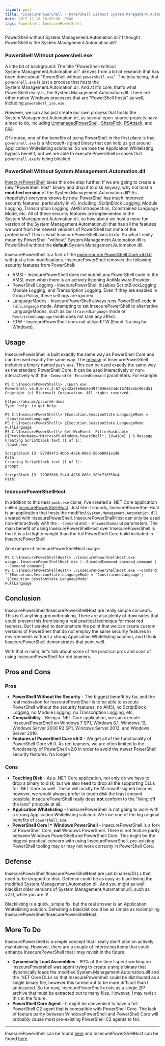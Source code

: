 ```yaml
---
layout: post
title: "InsecurePowerShell - PowerShell without System.Management.Automation.dll"
date: 2017-12-18 10:00:00 -0600
tags: PowerShell InsecurePowerShell
---
```


PowerShell without System.Management.Automation.dll? I thought PowerShell *is* the System.Management.Automation.dll?

### PowerShell Without powershell.exe

A little bit of background: The title "PowerShell without System.Management.Automation.dll" derives from a lot of research that has been done about "PowerShell without `powershell.exe`". The idea being, that `powershell.exe` is just a process that *hosts* the System.Management.Automation.dll. And at it's core, that's what PowerShell really is, the System.Management.Automation.dll. There are other native Windows processes that are "PowerShell hosts" as well, including `powershell_ise.exe`.

However, we can also just create our own process that hosts the System.Management.Automation.dll, as several open-source projects have aimed to do, including [UnmanagedPowerShell](https://github.com/leechristensen/UnmanagedPowerShell), [SharpPick](https://github.com/PowerShellEmpire/PowerTools/tree/master/PowerPick/SharpPick), [PSAttack](https://github.com/jaredhaight/PSAttack), and [nps](https://github.com/Ben0xA/nps).

Of course, one of the benefits of using PowerShell in the first place is that `powershell.exe` is a Microsoft-signed binary that can help us get around Application Whitelisting solutions. So we lose the Application Whitelisting bypass benefit, but we are able to execute PowerShell in cases that `powershell.exe` is being blocked.

### PowerShell Without System.Management.Automation.dll

[InsecurePowerShell](https://github.com/cobbr/InsecurePowerShell) takes this one step further. If we are going to create a new "PowerShell host" binary and drop it to disk anyway, why not host a **modified version** of the System.Management.Automation.dll? As (hopefully) everyone knows by now, PowerShell has much improved security features, particularly in v5, including: ScriptBlock Logging, Module Logging, Transcription Logging, AMSI introspection, Constrained Language Mode, etc. All of these security features are implemented in the System.Management.Automation.dll, so how about we host a more fun version of the System.Management.Automation.dll that has all the features we want from the newest versions of PowerShell but none of the protections? This is what InsecurePowerShell aims to do. So what I really mean by PowerShell "without" System.Management.Automation.dll is PowerShell without the **default** System.Management.Automation.dll.

InsecurePowerShell is a fork of the [open-source PowerShell Core v6.0.0](https://github.com/PowerShell/PowerShell) with just a few modifications. InsecurePowerShell removes the following security features from PowerShell:
* AMSI - InsecurePowerShell does not submit any PowerShell code to the AMSI, even when there is an actively listening AntiMalware Provider.
* PowerShell Logging - InsecurePowerShell disables ScriptBlockLogging, Module Logging, and Transcription Logging. Even if they are enabled in Group Policy, these settings are ignored.
* LanguageModes - InsecurePowerShell always runs PowerShell code in `FullLanguage` mode. Attempting to set InsecurePowerShell to alternative LanguageModes, such as `ConstrainedLanguage` mode or `RestrictedLanguage` mode does not take any affect.
* ETW - InsecurePowerShell does not utilize ETW (Event Tracing for Windows).

## Usage

InsecurePowerShell is built exactly the same way as PowerShell Core and can be used exactly the same way. The [release](https://github.com/cobbr/InsecurePowerShell/releases/) of InsecurePowerShell includes a binary named `pwsh.exe`. This can be used exactly the same way as the standard PowerShell Core. It can be used interactively or non-interactively with the `-Command` or `-EncodedCommand` parameters. For example:

```
PS C:\InsecurePowerShell\> .\pwsh.exe
PowerShell v6.0.0-rc.2-67-g642a8fe0eb0b49f4046e434dc16748ea5c963d51
Copyright (c) Microsoft Corporation. All rights reserved.

https://aka.ms/pscore6-docs
Type 'help' to get help.

PS C:\InsecurePowerShell\> $Execution.SessionState.LanguageMode = 'ConstrainedLanguage'
PS C:\InsecurePowerShell\> $Execution.SessionState.LanguageMode
FullLanguage
PS C:\InsecurePowerShell\> Get-WinEvent -FilterHashtable @{ProviderName="Microsoft-Windows-PowerShell"; Id=4104} | % Message
Creating Scriptblock text (1 of 1):
.\pwsh.exe

ScriptBlock ID: 877d94f3-4bb5-4a26-88e3-58bb8091e1d8
Path:
Creating Scriptblock text (1 of 1):
prompt

ScriptBlock ID: 72983606-2c4d-4266-808c-280c718550c4
Path:
```

### InsecurePowerShellHost

In addition to this near `pwsh.exe` clone, I've created a .NET Core application called [InsecurePowerShellHost](https://github.com/cobbr/InsecurePowerShellHost). Just like it sounds, InsecurePowerShellHost is an application that hosts the modified `System.Management.Automation.dll` created with InsecurePowerShell. InsecurePowerShellHost can only be used non-interactively with the `--Command` and `--EncodedCommand` parameters. The main benefit of using InsecurePowerShellHost over InsecurePowerShell is that it is a bit lighterweight than the full PowerShell Core build included in InsecurePowerShell.

An example of InsecurePowerShellHost usage:

```
PS C:\InsecurePowerShellHost\> .\InsecurePowerShellHost.exe
usage: InsecurePowerShellHost.exe [--EncodedCommand encoded_command | --Command command]
PS C:\InsecurePowerShellHost\> .\InsecurePowerShellHost.exe --Command "`$Execution.SessionState.LanguageMode = 'ConstrainedLanguage'; `$Execution.SessionState.LanguageMode"
FullLanguage
```

## Conclusion

InsecurePowerShell/InsecurePowerShellHost are really simple concepts. This isn't anything groundbreaking. There are also plenty of downsides that could prevent this from being a real practical technique for most red teamers. But I wanted to demonstrate the point that we can create custom versions of PowerShell that do not employ the same security features in environments without a strong Application Whitelisting solution, and I think InsecurePowerShell demonstrates that point well.

With that in mind, let's talk about some of the practical pros and cons of using InsecurePowerShell for red teamers.

## Pros and Cons

### Pros

* **PowerShell Without the Security** - The biggest benefit by far, and the real motivation for InsecurePowerShell is to be able to execute PowerShell without the security features: no AMSI, no ScriptBlock Logging, no Module Logging, no Transcription Logging, etc.
* **Compatibility** - Being a .NET Core application, we can execute InsecurePowerShell on Windows 7 SP1, Windows 8.1, Windows 10, Windows Server 2008 R2 SP1, Windows Server 2012, and Windows Server 2016.
* **Features of PowerShell Core v6.0** - We get all of the functionality of PowerShell Core v6.0. As red teamers, we are often limited to the functionality of PowerShell v2.0 in order to avoid the newer PowerShell security features. No longer!

### Cons

* **Touching Disk** - As a .NET Core application, not only do we have to drop a binary to disk, but we also need to drop all the supporting DLLs for .NET Core as well. These will mostly be Microsoft-signed binaries, however, we would always prefer to touch disk the least amount possible. InsecurePowerShell really does **not** conform to the "living off the land" principle at all.
* **Application Whitelisting** - InsecurePowerShell is not going to work with a strong Application Whitelisting solution. We lose one of the big original benefits of `powershell.exe`.
* **PowerShell Core != Windows PowerShell** - InsecurePowerShell is a fork of PowerShell Core, **not** Windows PowerShell. There is not feature parity between Windows PowerShell and PowerShell Core. This might be the biggest practical concern with using InsecurePowerShell, pre-existing PowerShell tooling may or may not work correctly in PowerShell Core.

## Defense

InsecurePowerShell/InsecurePowerShellHost are just binaries/DLLs that need to be dropped to disk. Defense could be as easy as blacklisting the modified System.Management.Automation.dll. And you might as well blacklist older versions of System.Management.Automation.dll, such as v2.0, while you are it!

Blacklisting is a quick, simple fix, but the real answer is an Application Whitelisting solution. Defeating a blacklist could be as simple as recompiling InsecurePowerShell/InsecurePowerShellHost.

## More To Do

InsecurePowershell is a simple concept that I really don't plan on actively maintaining. However, there are a couple of interesting items that could enhance InsecurePowerShell that I may revisit in the future:

* **Dynamically Load Assemblies** - 99% of the time I spent working on InsecurePowershell was spent trying to create a single binary that dynamically loads the modified System.Management.Automation.dll and the .NET Core DLLs so that InsecurePowershell could be distributed as a single binary file, however this turned out to be more difficult than I anticipated. So for now, InsecurePowerShell exists as a single ZIP archive that must be extracted out to many files. However, I may revisit this in the future.
* **PowerShell Core Agent** - It might be convenient to have a full PowerShell C2 agent that is compatible with PowerShell Core. The lack of feature parity between WindowsPowerShell and PowerShell Core will probably cause most pre-existing PowerShell C2 agents to fail.

---

InsecurePowerShell can be found [here](https://github.com/cobbr/InsecurePowerShell) and InsecurePowerShellHost can be found [here](https://github.com/cobbr/InsecurePowerShellHost).